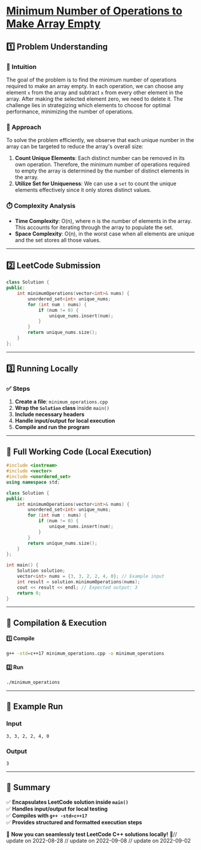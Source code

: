 # **[Minimum Number of Operations to Make Array Empty](https://leetcode.com/problems/minimum-number-of-operations-to-make-array-empty/description/)**  

## **1️⃣ Problem Understanding**  
### **📌 Intuition**  
The goal of the problem is to find the minimum number of operations required to make an array empty. In each operation, we can choose any element `x` from the array and subtract `x` from every other element in the array. After making the selected element zero, we need to delete it. The challenge lies in strategizing which elements to choose for optimal performance, minimizing the number of operations.

### **🚀 Approach**  
To solve the problem efficiently, we observe that each unique number in the array can be targeted to reduce the array's overall size:
1. **Count Unique Elements**: Each distinct number can be removed in its own operation. Therefore, the minimum number of operations required to empty the array is determined by the number of distinct elements in the array.
2. **Utilize Set for Uniqueness**: We can use a `set` to count the unique elements effectively since it only stores distinct values.

### **⏱️ Complexity Analysis**  
- **Time Complexity**: O(n), where n is the number of elements in the array. This accounts for iterating through the array to populate the set.
- **Space Complexity**: O(n), in the worst case when all elements are unique and the set stores all those values.

---  

## **2️⃣ LeetCode Submission**  
```cpp
class Solution {
public:
    int minimumOperations(vector<int>& nums) {
        unordered_set<int> unique_nums;
        for (int num : nums) {
            if (num != 0) {
                unique_nums.insert(num);
            }
        }
        return unique_nums.size();
    }
};  
```  

---  

## **3️⃣ Running Locally**  
### **✅ Steps**  
1. **Create a file**: `minimum_operations.cpp`  
2. **Wrap the `Solution` class** inside `main()`  
3. **Include necessary headers**  
4. **Handle input/output for local execution**  
5. **Compile and run the program**  

---  

## **📝 Full Working Code (Local Execution)**  
```cpp
#include <iostream>
#include <vector>
#include <unordered_set>
using namespace std;

class Solution {
public:
    int minimumOperations(vector<int>& nums) {
        unordered_set<int> unique_nums;
        for (int num : nums) {
            if (num != 0) {
                unique_nums.insert(num);
            }
        }
        return unique_nums.size();
    }
};

int main() {
    Solution solution;
    vector<int> nums = {3, 3, 2, 2, 4, 0}; // Example input
    int result = solution.minimumOperations(nums);
    cout << result << endl; // Expected output: 3
    return 0;
}
```  

---  

## **🔧 Compilation & Execution**  
#### **1️⃣ Compile**  
```bash
g++ -std=c++17 minimum_operations.cpp -o minimum_operations
```  

#### **2️⃣ Run**  
```bash
./minimum_operations
```  

---  

## **🎯 Example Run**  
### **Input**  
```
3, 3, 2, 2, 4, 0
```  
### **Output**  
```
3
```  

---  

## **📌 Summary**  
✅ **Encapsulates LeetCode solution inside `main()`**  
✅ **Handles input/output for local testing**  
✅ **Compiles with `g++ -std=c++17`**  
✅ **Provides structured and formatted execution steps**  

🚀 **Now you can seamlessly test LeetCode C++ solutions locally!** 🚀// update on 2022-08-28
// update on 2022-09-08
// update on 2022-09-02
